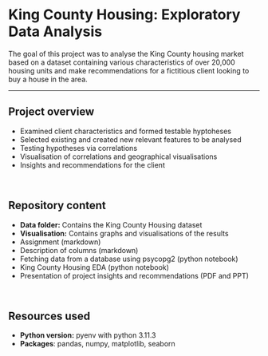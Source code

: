 # King County Housing: Exploratory Data Analysis

The goal of this project was to analyse the King County housing market based on a dataset containing various characteristics of over 20,000 housing units and make recommendations for a fictitious client looking to buy a house in the area.

--- 

## Project overview

* Examined client characteristics and formed testable hyptoheses
* Selected existing and created new relevant features to be analysed
* Testing hypotheses via correlations
* Visualisation of correlations and geographical visualisations
* Insights and recommendations for the client

</br>

## Repository content
* **Data folder:** Contains the King County Housing dataset
* **Visualisation:** Contains graphs and visualisations of the results
* Assignment (markdown)
* Description of columns (markdown)
* Fetching data from a database using psycopg2 (python notebook)
* King County Housing EDA (python notebook)
* Presentation of project insights and recommendations (PDF and PPT)

</br>

## Resources used
* **Python version:** pyenv with python 3.11.3
* **Packages**: pandas, numpy, matplotlib, seaborn


</br>
